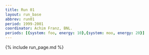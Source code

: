 ```yaml
---
title: Run 01
layout: run_base
abbrev: run01
period: 1999-2001
coordinator: Achim Franz, BNL.
periods: [{system: foo, energy: 10},{system: moo, energy: 20}]
---
```

{% include run_page.md %}
